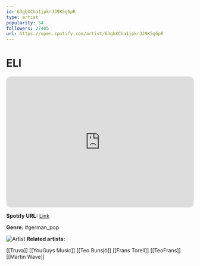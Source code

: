 ```yaml
---
id: 63gbXCha1jpkrJJ9K5gGpR
type: artist
popularity: 54
followers: 27405
url: https://open.spotify.com/artist/63gbXCha1jpkrJJ9K5gGpR
---
```

# ELI

<iframe style="border-radius:12px" src="https://open.spotify.com/embed/artist/63gbXCha1jpkrJJ9K5gGpR" width="100%" height="352" frameBorder="0" allowfullscreen="" allow="autoplay; clipboard-write; encrypted-media; fullscreen; picture-in-picture" loading="lazy"></iframe>

**Spotify URL:** [Link](https://open.spotify.com/artist/63gbXCha1jpkrJJ9K5gGpR)

**Genre:**  #german_pop

![Artist](https://i.scdn.co/image/ab6761610000e5eb131d79f557847ce4cffca710)
**Related artists:**

[[Truva]]
[[YouGuys Music]]
[[Teo Runsjö]]
[[Frans Torell]]
[[TeoFrans]]
[[Martin Wave]]
